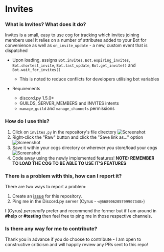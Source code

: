 # Invites
### What is Invites? What does it do?
Invites is a small, easy to use cog for tracking which invites joining members use! It relies on a number of attributes added to your Bot for convenience as well as `on_invite_update` - a new, custom event that is dispatched

- Upon loading, assigns `Bot.invites`, `Bot.expiring_invites`, `Bot.shortest_invite`, `Bot.last_update`, `Bot.get_invite()` and `Bot.wait_for_invites()`
    - This is noted to reduce conflicts for developers utilising bot variables

- Requirements
    - discord.py 1.5.0+
    - GUILDS, SERVER_MEMBERS and INVITES intents
    - `manage_guild` and `manage_channels` permissions

### How do I use this?
1. Click on `invites.py` in the repository's file directory
![Screenshot](https://i.imgur.com/SsA8hQa.png)
2. Right-click the "Raw" button and click the "Save link as..." option
![Screenshot](https://i.imgur.com/kEFjCRj.png)
3. Save it within your cogs directory or wherever you store/load your cogs
![Screenshot](https://i.imgur.com/Q4I84pz.png)
4. Code away using the newly implemented features!
**NOTE: REMEMBER TO LOAD THE COG TO BE ABLE TO USE IT'S FEATURES**

### There is a problem with this, how can I report it?
There are two ways to report a problem:

1. Create an [issue](https://github.com/cyrus01337/invites/issues/new/choose) for this repository.
2. Ping me in the Discord.py server (Cyrus - `<@668906205799907348>`)

I (Cyrus) *personally* prefer and recommend the former but if I am around in **#help** or **#testing** then feel free to ping me in those respective channels.

### Is there any way for me to contribute?
Thank you in advance if you do choose to contribute - I am open to constructive criticism and will happily review any PRs sent to this repo!
